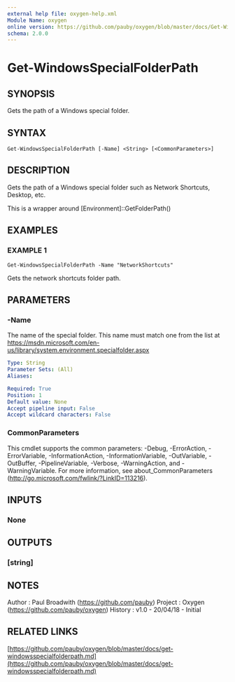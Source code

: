```yaml
---
external help file: oxygen-help.xml
Module Name: oxygen
online version: https://github.com/pauby/oxygen/blob/master/docs/Get-WindowsSpecialFolderPath.md
schema: 2.0.0
---
```


# Get-WindowsSpecialFolderPath

## SYNOPSIS
Gets the path of a Windows special folder.

## SYNTAX

```
Get-WindowsSpecialFolderPath [-Name] <String> [<CommonParameters>]
```

## DESCRIPTION
Gets the path of a Windows special folder such as Network Shortcuts,
Desktop, etc.

This is a wrapper around \[Environment\]::GetFolderPath()

## EXAMPLES

### EXAMPLE 1
```
Get-WindowsSpecialFolderPath -Name "NetworkShortcuts"
```

Gets the network shortcuts folder path.

## PARAMETERS

### -Name
The name of the special folder.
This name must match one from the list
at https://msdn.microsoft.com/en-us/library/system.environment.specialfolder.aspx

```yaml
Type: String
Parameter Sets: (All)
Aliases:

Required: True
Position: 1
Default value: None
Accept pipeline input: False
Accept wildcard characters: False
```

### CommonParameters
This cmdlet supports the common parameters: -Debug, -ErrorAction, -ErrorVariable, -InformationAction, -InformationVariable, -OutVariable, -OutBuffer, -PipelineVariable, -Verbose, -WarningAction, and -WarningVariable.
For more information, see about_CommonParameters (http://go.microsoft.com/fwlink/?LinkID=113216).

## INPUTS

### None

## OUTPUTS

### [string]

## NOTES
Author  : Paul Broadwith (https://github.com/pauby)
Project : Oxygen (https://github.com/pauby/oxygen)
History : v1.0 - 20/04/18 - Initial

## RELATED LINKS

[https://github.com/pauby/oxygen/blob/master/docs/get-windowsspecialfolderpath.md](https://github.com/pauby/oxygen/blob/master/docs/get-windowsspecialfolderpath.md)

